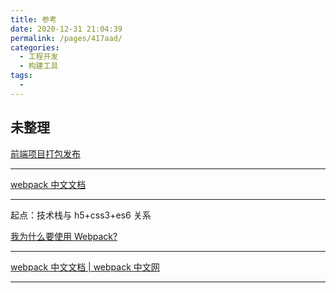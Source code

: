 ```yaml
---
title: 参考
date: 2020-12-31 21:04:39
permalink: /pages/417aad/
categories:
  - 工程开发
  - 构建工具
tags:
  -
---
```


## 未整理

[前端项目打包发布](https://blog.csdn.net/lorogy/article/details/79761666)

---

[webpack 中文文档](https://www.webpackjs.com/)

---

起点：技术栈与 h5+css3+es6 关系

[我为什么要使用 Webpack?](https://www.jianshu.com/p/9f2d0b64f3b8)

---

[webpack 中文文档 | webpack 中文网](https://www.webpackjs.com/)

---
